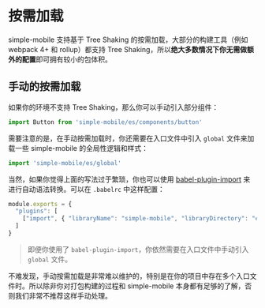 # 按需加载

simple-mobile 支持基于 Tree Shaking 的按需加载，大部分的构建工具（例如 webpack 4+ 和 rollup）都支持 Tree Shaking，所以**绝大多数情况下你无需做额外的配置**即可拥有较小的包体积。

## 手动的按需加载

如果你的环境不支持 Tree Shaking，那么你可以手动引入部分组件：

```js
import Button from 'simple-mobile/es/components/button'
```

需要注意的是，在手动按需加载时，你还需要在入口文件中引入 `global` 文件来加载一些 simple-mobile 的全局性逻辑和样式：

```js
import 'simple-mobile/es/global'
```

当然，如果你觉得上面的写法过于繁琐，你也可以使用 [babel-plugin-import](https://github.com/ant-design/babel-plugin-import) 来进行自动语法转换。可以在 `.babelrc` 中这样配置：

```js
module.exports = {
  "plugins": [
    ["import", { "libraryName": "simple-mobile", "libraryDirectory": "es/components", "style": false}]
  ]
}
```

> 即便你使用了 `babel-plugin-import`，你依然需要在入口文件中手动引入 `global` 文件。

不难发现，手动按需加载是非常难以维护的，特别是在你的项目中存在多个入口文件时。所以除非你对打包构建的过程和 simple-mobile 本身都有足够的了解，否则我们非常不推荐这样手动处理。
